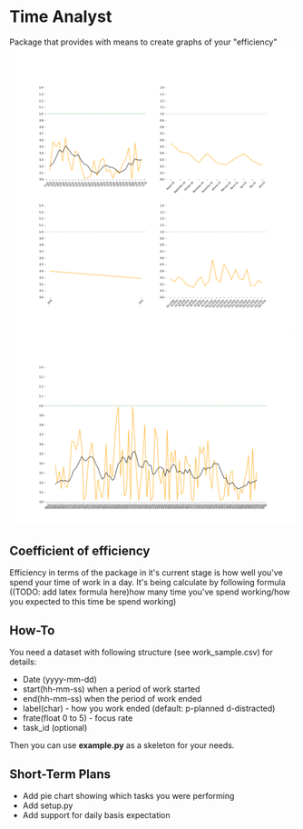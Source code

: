 # Time Analyst
Package that provides with means to create graphs of your "efficiency"
![4axes](example_pics/pic0.png)
![1axes](example_pics/pic1.png)

## Coefficient of efficiency 

Efficiency in terms of the package in it's current stage is how well you've spend your time of work in a day. It's being calculate by following formula ((TODO: add latex formula here)how many time you've spend working/how you expected to this time be spend working)

## How-To

You need a dataset with following structure (see work_sample.csv) for details:
* Date (yyyy-mm-dd) 
* start(hh-mm-ss) when a period of work started
*  end(hh-mm-ss) when the period of work ended
*   label(char) - how you work ended (default: p-planned d-distracted)
*   frate(float 0 to 5) - focus rate
*    task_id (optional)

Then you can use **example.py** as a skeleton for your needs.  


## Short-Term Plans

* Add pie chart showing which tasks you were performing
* Add setup.py
* Add support for daily basis expectation
